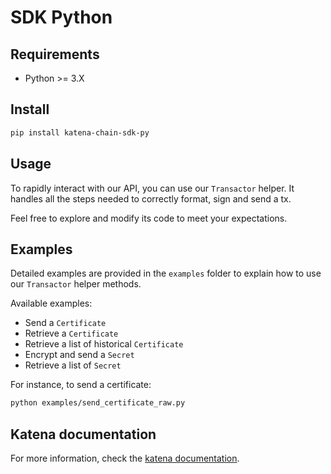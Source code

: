 # SDK Python

## Requirements

- Python >= 3.X

## Install

```bash
pip install katena-chain-sdk-py
```

## Usage

To rapidly interact with our API, you can use our `Transactor` helper. It handles all the steps needed to correctly
format, sign and send a tx.

Feel free to explore and modify its code to meet your expectations.

## Examples

Detailed examples are provided in the `examples` folder to explain how to use our `Transactor` helper methods.

Available examples:
* Send a `Certificate`
* Retrieve a `Certificate`
* Retrieve a list of historical `Certificate`
* Encrypt and send a `Secret`
* Retrieve a list of `Secret`

For instance, to send a certificate:
```bash
python examples/send_certificate_raw.py
```

## Katena documentation

For more information, check the [katena documentation](https://doc.katena.transchain.io).
